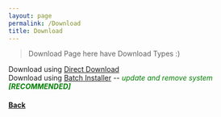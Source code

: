```yaml
---
layout: page
permalink: /Download
title: Download
---
```


> Download Page here have Download Types :)

Download using <a onclick="Thanks('bini')" href="Assets/Downloads/Minecraft_Java_Server.bat">Direct Download</a>\
Download using <a onclick="Thanks('bii')" href="Assets/Downloads/Minecraft_Server_Menu_Installer.bat">Batch Installer</a> -- <i style="color: green;">update and remove system <b>[RECOMMENDED]</b></i>

<h4><a href=".">Back</a></h4>

<script>
    function Thanks(protocol) {
        window.location.href = `Thanks?tp=${protocol}`
    }
</script>
